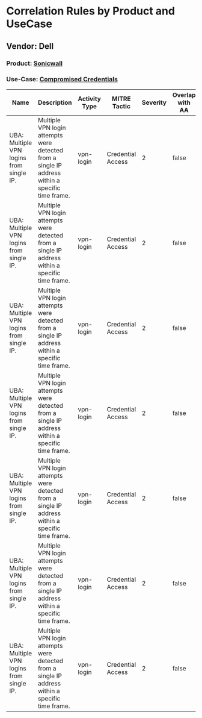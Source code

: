 Correlation Rules by Product and UseCase
========================================
Vendor: Dell
------------
### Product: [Sonicwall](../ds_dell_sonicwall.md)
### Use-Case: [Compromised Credentials](../../../../UseCases/uc_compromised_credentials.md)

| Name    | Description    | Activity Type | MITRE Tactic      | Severity | Overlap with AA |
| ---- | ---- | ---- | ---- | -------- | ---- |
| UBA: Multiple VPN logins from single IP. | Multiple VPN login attempts were detected from a single IP address within a specific time frame. | vpn-login     | Credential Access | 2        | false    |
| UBA: Multiple VPN logins from single IP. | Multiple VPN login attempts were detected from a single IP address within a specific time frame. | vpn-login     | Credential Access | 2        | false    |
| UBA: Multiple VPN logins from single IP. | Multiple VPN login attempts were detected from a single IP address within a specific time frame. | vpn-login     | Credential Access | 2        | false    |
| UBA: Multiple VPN logins from single IP. | Multiple VPN login attempts were detected from a single IP address within a specific time frame. | vpn-login     | Credential Access | 2        | false    |
| UBA: Multiple VPN logins from single IP. | Multiple VPN login attempts were detected from a single IP address within a specific time frame. | vpn-login     | Credential Access | 2        | false    |
| UBA: Multiple VPN logins from single IP. | Multiple VPN login attempts were detected from a single IP address within a specific time frame. | vpn-login     | Credential Access | 2        | false    |
| UBA: Multiple VPN logins from single IP. | Multiple VPN login attempts were detected from a single IP address within a specific time frame. | vpn-login     | Credential Access | 2        | false    |